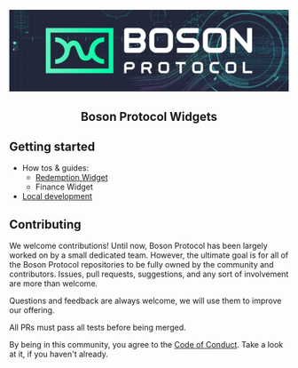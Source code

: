 [![banner](docs/assets/banner.png)](https://bosonprotocol.io)

<h2 align="center">Boson Protocol Widgets</h2>

## Getting started

- How tos & guides:
   - [Redemption Widget](./docs/redemption-widget.md)
   - Finance Widget
- [Local development](docs/local-development.md)

## Contributing

We welcome contributions! Until now, Boson Protocol has been largely worked on by a small dedicated team. However, the ultimate goal is for all of the Boson Protocol repositories to be fully owned by the community and contributors. Issues, pull requests, suggestions, and any sort of involvement are more than welcome.

Questions and feedback are always welcome, we will use them to improve our offering.

All PRs must pass all tests before being merged.

By being in this community, you agree to the [Code of Conduct](/docs/code-of-conduct.md). Take a look at it, if you haven't already.

